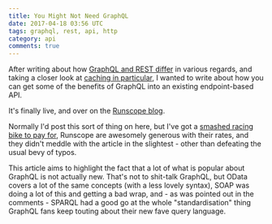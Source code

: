 ```yaml
---
title: You Might Not Need GraphQL
date: 2017-04-18 03:56 UTC
tags: graphql, rest, api, http
category: api
comments: true
---
```


After writing about how [GraphQL and REST differ](https://philsturgeon.uk/api/2017/01/24/graphql-vs-rest-overview/) in various regards, and taking a closer look at [caching in particular](https://philsturgeon.uk/api/2017/01/26/graphql-vs-rest-caching/), I wanted to write about how you can get some of the benefits of GraphQL into an existing endpoint-based API.

It's finally live, and over on the [Runscope blog](https://blog.runscope.com/posts/you-might-not-need-graphql).

Normally I'd post this sort of thing on here, but I've got a [smashed racing bike to pay for](https://phil.bike/unexpected-upgrade-supersix-evo-aa37b67daa08), Runscope are awesomely generous with their rates, and they didn't meddle with the article in the slightest - other than defeating the usual bevy of typos.

This article aims to highlight the fact that a lot of what is popular about GraphQL is not actually new. That's not to shit-talk GraphQL, but OData covers a lot of the same concepts (with a less lovely syntax), SOAP was doing a lot of this and getting a bad wrap, and - as was pointed out in the comments - SPARQL had a good go at the whole "standardisation" thing GraphQL fans keep touting about their new fave query language.
